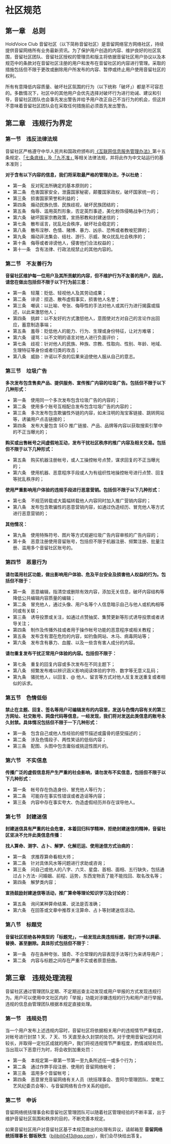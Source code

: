 # 社区规范

## 第一章　总则

HoldVoice Club 音留社区（以下简称音留社区）是音留网络官方网络社区，持续提供音留网络所有业务最新资讯。为了保护用户创造的内容、维护良好的社区氛围，音留社区团队、音留社区授权的管理员和版主将依据音留社区用户协议以及本规范中的条款对在音留社区注册的用户和发布在音留社区的内容进行管理。采取的措施包括但不限于更改或删除用户所发布的内容、暂停或终止用户使用音留社区的权利。

所有有意降低内容质量、破坏社区氛围的行为（以下统称「破坏」）都是不可容忍的。多数情况下，社区中的其他用户会优先选择对破坏行为进行劝诫、建议和引导，音留社区团队也会事先发出警告并给予用户改正自己不当行为的机会，但这并不意味着音留社区团队会在采取任何措施前必须首先发出警告。

## 第二章　违规行为界定

### 第一节　违反法律法规

音留社区严格遵守中华人民共和国政府颁布的[《互联网信息服务管理办法》](http://www.gov.cn/gongbao/content/2011/content_1860864.htm)第十五条规定、[「七条底线」](https://www.isc.org.cn/zxzx/xhdt/listinfo-27187.html)及[「九不准」](http://www.cac.gov.cn/2000-09/30/c_126193701.htm)等相关法律法规，并将此作为中文站运行的基本准则；

**对于含有以下内容的信息，我们将采取最严格的管理办法，予以杜绝：**

- 第一条　反对宪法所确定的基本原则的；
- 第二条　危害国家安全，泄露国家秘密，颠覆国家政权，破坏国家统一的；
- 第三条　损害国家荣誉和利益的；
- 第四条　煽动民族仇恨、民族歧视，破坏民族团结的；
- 第五条　侮辱、滥用英烈形象，否定英烈事迹，美化粉饰侵略战争行为的；
- 第六条　破坏国家宗教政策，宣扬邪教和封建迷信的；
- 第七条　散布谣言，扰乱社会秩序，破坏社会稳定的；
- 第八条　散布淫秽、色情、赌博、暴力、凶杀、恐怖或者教唆犯罪的；
- 第九条　煽动非法集会、结社、游行、示威、聚众扰乱社会秩序的；
- 第十条　侮辱或者诽谤他人，侵害他们合法权益的；
- 第十一条　含有法律、行政法规禁止的其他内容的。

### 第二节　不友善行为

**音留社区维护每一位用户及其所贡献的内容，但不维护行为不友善的用户，因此，请您在做出包括但不限于以下行为前三思：**

- 第一条　轻蔑：贬低、轻视他人及其劳动成果；
- 第二条　诽谤：捏造、散布虚假事实，损害他人名誉；
- 第三条　嘲讽：以比喻、夸张、侮辱性的手法对他人或其行为进行揭露或描述，以此来激怒他人；
- 第四条　挑衅：以不友好的方式激怒他人，意图使对方对自己的言论作出回应，蓄意制造事端；
- 第五条　羞辱：贬低他人的能力、行为、生理或身份特征，让对方难堪；
- 第六条　谩骂：以不文明的语言对他人进行负面评价；
- 第七条　歧视：针对他人的民族、种族、宗教、性取向、性别、年龄、地域、生理特征等身份或者归类的攻击；
- 第八条　威胁：许诺以不良的后果来迫使他人服从自己的意志。

### 第三节　垃圾广告

**多次发布包含售卖产品、提供服务、宣传推广内容的垃圾广告。包括但不限于以下几种形式：**

- 第一条　使用同一个多次发布包含垃圾广告的内容的；
- 第二条　使用多个账号互相配合发布包含垃圾广告的内容的；
- 第三条　多次发布包含欺骗性外链的内容，如未注明的淘宝客链接、跳转网站等，诱骗用户点击链接的；
- 第四条　发布大量包含 SEO 推广链接、产品、品牌等内容以获取搜索引擎中的不正当曝光的；

**购买或出售帐号之间虚假地互动，发布干扰社区秩序的推广内容及相关交易。包括但不限于以下几种形式：**

- 第五条　购买机器注册帐号，或人工操控帐号点赞，谋求回复的不正当曝光的；
- 第六条　使用机器、恶意程序手段或人为有组织性地操控帐号进行点赞、回复等扰乱秩序的；

**使用严重影响用户体验的违规手段进行恶意营销。包括但不限于以下几种形式：**

- 第七条　不规范转载或大篇幅转载他人内容同时加入推广营销内容的；
- 第八条　发布包含欺骗性的恶意营销内容，如通过伪造经历、冒充他人等方式进行恶意营销的；

**其他情况：**

- 第九条　使用特殊符号、图片等方式规避垃圾广告内容审核的广告内容的；
- 第十条　恶意注册使用音留账号，包括但不限于机器注册、频繁注册、批量注册、滥用多个音留社区账号的。

### 第四节　恶意行为

**请勿滥用社区功能，做出影响用户体验、危及平台安全及损害他人权益的行为。包括但不限于：**

- 第一条　恶意编辑，指清空或删除有效内容，添加无关信息，破坏内容结构等降低公共编辑内容质量的编辑；
- 第二条　冒充他人，通过头像、用户名等个人信息暗示自己与他人或机构相等同或有关联；
- 第三条　诱导投票或关注，如通过点赞抽奖、集赞更新等形式诱导投票或者诱导关注；
- 第四条　制作及传播外挂或者用于操作帐号功能的恶意程序或相关教程；
- 第五条　发布含有潜在危险的内容，如钓鱼网站、木马、病毒网站等；
- 第六条　发布含有暴力、血腥、以及一些含有害人成分的内容。

**请勿重复发布干扰正常用户体验的内容。包括但不限于：**

- 第七条　重复的回复内容或多次发布在不同主题下；
- 第八条　频繁发布难以辨识涵义影响阅读体验的字符、数字等无意义乱码；
- 第九条　骚扰他人，以回复、@ 他人、留言等方式对他人反复发送重复或者相似的诉求。

### 第五节　色情低俗

**禁止在主题、回复、签名等用户可编辑发布的内容里，发送与色情内容有关的第三方网址、社交账号、网盘代码等信息，一经发现，我们将对发送此类信息的账号永久封禁。具体情况包括但不限于一下几种形式：**

- 第一条　包含自己或他人性经验的细节描述或露骨的感受描述的；
- 第二条　涉及色情段子、两性笑话的低俗内容；
- 第三条　配图、头图中包含庸俗或挑逗性图片的。

### 第六节　不实信息

**传播广泛的虚假信息将产生严重的社会影响，请勿发布不实信息，包括但不限于以下几种形式：**

- 第一条　帐号存在伪造身份、冒充他人等行为；
- 第二条　可能存在事实性错误或者造谣等内容；
- 第三条　内容中存在事实夸大、伪造虚假经历并存在误导他人。

### 第七节　封建迷信

**封建迷信具有严重的社会危害，本着回归科学精神，拒绝封建迷信的精神，音留社区坚决不允许此类信息传播：**

**找人算命、测字、占卜、解梦、化解厄运、使用迷信方式治病的：**

- 第一条　求推荐算命看相大师；
- 第二条　针对具体风水等问题进行求助或咨询；
- 第三条　问自己或他人的八字、六爻、星盘、首相、面相、五行缺失，包括通过占卜方法- 问婚姻、前程、运势，东西宠物丢了能不能找回、取名改名等；
- 第四条　解梦类内容；

**宣扬鼓励封建迷信等活动，推广算命等理论知识学习及讨论的：**

- 第五条　询问某种算命结果、说法是否准确；
- 第六条　在回答或文章中推荐关注算命、占卜等封建迷信活动。

### 第八节　标题党

**音留社区拒绝各种类型的「标题党」，一经发现此类违规标题，我们将予以屏蔽、替换、甚至删除。具体形式包括但不限于：**

- 第一条　存在各种夸张、猎奇、不合常理的内容表现手法等行为来诱导用户；
- 第二条　内容与标题之间存在严重不实或者原意扭曲。

## 第三章　违规处理流程

音留社区通过管理团队定期、不定期巡查主动发现或用户举报的方式发现违规行为。用户可以使用中文社区内的「举报」功能对涉嫌违规的行为和用户进行举报。违规的信息由管理团队根据本规定直接处理。

### 第一节　违规处罚

当一个用户发布上述违规内容时，音留社区将依据相关用户的违规情节严重程度，对帐号进行封禁 1 天、7 天、15 天直至永久封禁的处罚。对于使用音留社区时间较长，并取得一定社区成就的用户，我们将视违规情节严重程度，酌情减轻处罚。当出现以下恶意行为时，将会收到加重处罚：

- 第一条　本规定第一章第一节第一至九条所述任一或多个行为；
- 第二条　通过作弊手段注册、使用的 音留网络帐号；
- 第三条　滥用多个音留帐号；
- 第四条　恶意冒充音留网络有关人员（统括理事会、壹阿尔管理团队、堂瞰工艺风纪委员会等）、与音留网络有合作关系的组织。

### 第二节　申诉

音留网络统括理事会和音留社区管理团队可以随着社区管理经验的不断丰富，出于维护音留社区氛围和秩序的目的，不断完善本规定。

如果音留社区用户对音留社区基于本规范做出的处理有异议，请邮箱至 **音留网络统括理事长 御坂秋生**（[bilibili0413@qq.com](mailto:bilibili0413@qq.com)），我们会尽快给出答复。